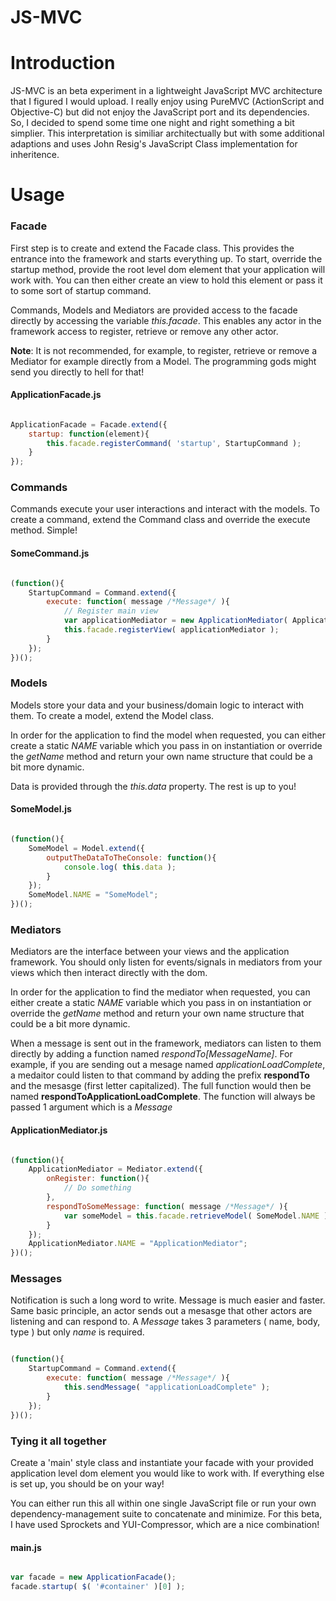 JS-MVC
=======

# Introduction

JS-MVC is an beta experiment in a lightweight JavaScript MVC architecture that I figured I would upload. I really enjoy using PureMVC (ActionScript and Objective-C) but did not enjoy the JavaScript port and its dependencies. So, I decided to spend some time one night and right something a bit simplier. This interpretation is similiar architectually but with some additional adaptions and uses John Resig's JavaScript Class implementation for inheritence.

# Usage

### Facade

First step is to create and extend the Facade class. This provides the entrance into the framework and starts everything up. To start, override the startup method, provide the root level dom element that your application will work with. You can then either create an view to hold this element or pass it to some sort of startup command.

Commands, Models and Mediators are provided access to the facade directly by accessing the variable *this.facade*. This enables any actor in the framework access to register, retrieve or remove any other actor. 

**Note**: It is not recommended, for example, to register, retrieve or remove a Mediator for example directly from a Model. The programming gods might send you directly to hell for that!

#### ApplicationFacade.js

```js

ApplicationFacade = Facade.extend({
	startup: function(element){
		this.facade.registerCommand( 'startup', StartupCommand );
	}
});

```

### Commands

Commands execute your user interactions and interact with the models. To create a command, extend the Command class and override the execute method. Simple!

#### SomeCommand.js

```js

(function(){
	StartupCommand = Command.extend({
		execute: function( message /*Message*/ ){
			// Register main view
			var applicationMediator = new ApplicationMediator( ApplicationMediator.NAME, message.getBody() );
			this.facade.registerView( applicationMediator );
		}
	});
})();

```

### Models

Models store your data and your business/domain logic to interact with them. To create a model, extend the Model class. 

In order for the application to find the model when requested, you can either create a static *NAME* variable which you pass in on instantiation or override the *getName* method and return your own name structure that could be a bit more dynamic.

Data is provided through the *this.data* property. The rest is up to you!

#### SomeModel.js

```js

(function(){
	SomeModel = Model.extend({
		outputTheDataToTheConsole: function(){
			console.log( this.data );
		}
	});
	SomeModel.NAME = "SomeModel";
})();


```

### Mediators

Mediators are the interface between your views and the application framework. You should only listen for events/signals in mediators from your views which then interact directly with the dom. 

In order for the application to find the mediator when requested, you can either create a static *NAME* variable which you pass in on instantiation or override the *getName* method and return your own name structure that could be a bit more dynamic.

When a message is sent out in the framework, mediators can listen to them directly by adding a function named *respondTo[MessageName]*. For example, if you are sending out a mesage named *applicationLoadComplete*, a medaitor could listen to that command by adding the prefix **respondTo** and the mesasge (first letter capitalized). The full function would then be named **respondToApplicationLoadComplete**. The function will always be passed 1 argument which is a *Message*

#### ApplicationMediator.js

```js

(function(){
	ApplicationMediator = Mediator.extend({
		onRegister: function(){
			// Do something
		},
		respondToSomeMessage: function( message /*Message*/ ){
			var someModel = this.facade.retrieveModel( SomeModel.NAME );
		}
	});
	ApplicationMediator.NAME = "ApplicationMediator";
})();

```

### Messages

Notification is such a long word to write. Message is much easier and faster. Same basic principle, an actor sends out a mesasge that other actors are listening and can respond to. A *Message* takes 3 parameters ( name, body, type ) but only *name* is required.

```js

(function(){
	StartupCommand = Command.extend({
		execute: function( message /*Message*/ ){
			this.sendMessage( "applicationLoadComplete" );
		}
	});
})();

````


### Tying it all together

Create a 'main' style class and instantiate your facade with your provided application level dom element you would like to work with. If everything else is set up, you should be on your way!

You can either run this all within one single JavaScript file or run your own dependency-management suite to concatenate and minimize. For this beta, I have used Sprockets and YUI-Compressor, which are a nice combination!

#### main.js

```js

var facade = new ApplicationFacade();
facade.startup( $( '#container' )[0] );

````